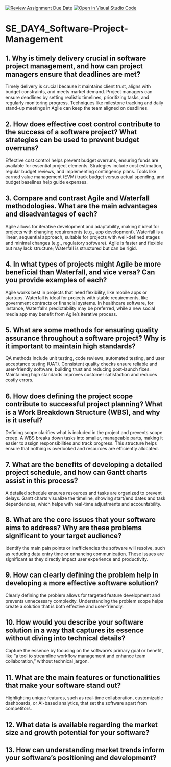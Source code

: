 [![Review Assignment Due Date](https://classroom.github.com/assets/deadline-readme-button-22041afd0340ce965d47ae6ef1cefeee28c7c493a6346c4f15d667ab976d596c.svg)](https://classroom.github.com/a/9pw6JKcu)
[![Open in Visual Studio Code](https://classroom.github.com/assets/open-in-vscode-2e0aaae1b6195c2367325f4f02e2d04e9abb55f0b24a779b69b11b9e10269abc.svg)](https://classroom.github.com/online_ide?assignment_repo_id=17083099&assignment_repo_type=AssignmentRepo)
# SE_DAY4_Software-Project-Management
## 1. Why is timely delivery crucial in software project management, and how can project managers ensure that deadlines are met?
Timely delivery is crucial because it maintains client trust, aligns with budget constraints, and meets market demand. Project managers can ensure deadlines by setting realistic timelines, prioritizing tasks, and regularly monitoring progress. Techniques like milestone tracking and daily stand-up meetings in Agile can keep the team aligned on deadlines.

## 2. How does effective cost control contribute to the success of a software project? What strategies can be used to prevent budget overruns?
Effective cost control helps prevent budget overruns, ensuring funds are available for essential project elements. Strategies include cost estimation, regular budget reviews, and implementing contingency plans. Tools like earned value management (EVM) track budget versus actual spending, and budget baselines help guide expenses.

## 3. Compare and contrast Agile and Waterfall methodologies. What are the main advantages and disadvantages of each?
Agile allows for iterative development and adaptability, making it ideal for projects with changing requirements (e.g., app development). Waterfall is a linear, sequential approach, suitable for projects with well-defined stages and minimal changes (e.g., regulatory software). Agile is faster and flexible but may lack structure; Waterfall is structured but can be rigid.

## 4. In what types of projects might Agile be more beneficial than Waterfall, and vice versa? Can you provide examples of each?
Agile works best in projects that need flexibility, like mobile apps or startups. Waterfall is ideal for projects with stable requirements, like government contracts or financial systems. In healthcare software, for instance, Waterfall’s predictability may be preferred, while a new social media app may benefit from Agile’s iterative process.

## 5. What are some methods for ensuring quality assurance throughout a software project? Why is it important to maintain high standards?
QA methods include unit testing, code reviews, automated testing, and user acceptance testing (UAT). Consistent quality checks ensure reliable and user-friendly software, building trust and reducing post-launch fixes. Maintaining high standards improves customer satisfaction and reduces costly errors.

## 6. How does defining the project scope contribute to successful project planning? What is a Work Breakdown Structure (WBS), and why is it useful?
Defining scope clarifies what is included in the project and prevents scope creep. A WBS breaks down tasks into smaller, manageable parts, making it easier to assign responsibilities and track progress. This structure helps ensure that nothing is overlooked and resources are efficiently allocated.

## 7. What are the benefits of developing a detailed project schedule, and how can Gantt charts assist in this process?
A detailed schedule ensures resources and tasks are organized to prevent delays. Gantt charts visualize the timeline, showing start/end dates and task dependencies, which helps with real-time adjustments and accountability.

## 8. What are the core issues that your software aims to address? Why are these problems significant to your target audience?
Identify the main pain points or inefficiencies the software will resolve, such as reducing data entry time or enhancing communication. These issues are significant as they directly impact user experience and productivity.
## 9. How can clearly defining the problem help in developing a more effective software solution?
Clearly defining the problem allows for targeted feature development and prevents unnecessary complexity. Understanding the problem scope helps create a solution that is both effective and user-friendly.
## 10. How would you describe your software solution in a way that captures its essence without diving into technical details?
Capture the essence by focusing on the software’s primary goal or benefit, like “a tool to streamline workflow management and enhance team collaboration,” without technical jargon.
## 11. What are the main features or functionalities that make your software stand out?
Highlighting unique features, such as real-time collaboration, customizable dashboards, or AI-based analytics, that set the software apart from competitors.
## 12. What data is available regarding the market size and growth potential for your software?
## 13. How can understanding market trends inform your software’s positioning and development?
